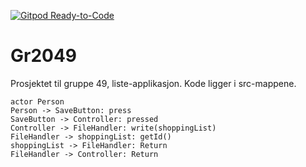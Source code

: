 [![Gitpod Ready-to-Code](https://img.shields.io/badge/Gitpod-Ready--to--Code-purple?logo=gitpod)](https://gitpod.idi.ntnu.no/#https://gitlab.stud.idi.ntnu.no/it1901/groups-2020/gr2049/gr2049.git)

# Gr2049

Prosjektet til gruppe 49, liste-applikasjon. 
Kode ligger i src-mappene.



```plantuml
actor Person
Person -> SaveButton: press
SaveButton -> Controller: pressed
Controller -> FileHandler: write(shoppingList)
FileHandler -> shoppingList: getId()
shoppingList -> FileHandler: Return
FileHandler -> Controller: Return
```

